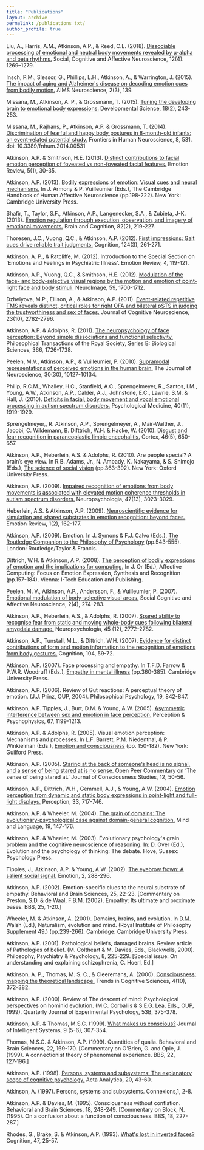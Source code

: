 ```yaml
---
title: "Publications"
layout: archive
permalink: /publications_txt/
author_profile: true
---
```

Liu, A., Harris, A.M., Atkinson, A.P., & Reed, C.L. (2018). [Dissociable processing of emotional and neutral body movements revealed by μ-alpha and beta rhythms.](https://doi.org/10.1093/scan/nsy094) Social, Cognitive and Affective Neuroscience, 12(4): 1269–1279.

Insch, P.M., Slessor, G., Phillips, L.H., Atkinson, A., & Warrington, J. (2015). [The impact of aging and Alzheimer's disease on decoding emotion cues from bodily motion.](http://www.aimspress.com/article/10.3934/Neuroscience.2015.3.139) AIMS Neuroscience, 2(3), 139.

Missana, M., Atkinson, A. P., & Grossmann, T. (2015). [Tuning the developing brain to emotional body expressions.](https://onlinelibrary.wiley.com/doi/abs/10.1111/desc.12209) Developmental Science, 18(2), 243-253.

Missana, M., Rajhans, P., Atkinson, A.P. & Grossmann, T. (2014). [Discrimination of fearful and happy body postures in 8-month-old infants: an event-related potential study.](https://dx.doi.org/10.3389/fnhum.2014.00531) Frontiers in Human Neuroscience, 8, 531. doi: 10.3389/fnhum.2014.00531

Atkinson, A.P. & Smithson, H.E. (2013). [Distinct contributions to facial emotion perception of foveated vs non-foveated facial features.](https://dx.doi.org/10.1177/1754073912457226) Emotion Review, 5(1), 30-35.

Atkinson, A.P. (2013). [Bodily expressions of emotion: Visual cues and neural mechanisms.](http://www.cambridge.org/us/academic/subjects/psychology/biological-psychology/cambridge-handbook-human-affective-neuroscience?format=PB&isbn=9780521171557) In J. Armony & P. Vuilleumier (Eds.), The Cambridge Handbook of Human Affective Neuroscience (pp.198-222). New York: Cambridge University Press.

Shafir, T., Taylor, S.F., Atkinson, A.P., Langenecker, S.A., & Zubieta, J-K. (2013). [Emotion regulation through execution, observation, and imagery of emotional movements.](https://doi.org/10.1016/j.bandc.2013.03.001) Brain and Cognition, 82(2), 219-227.

Thoresen, J.C., Vuong, Q.C., & Atkinson, A.P. (2012). [First impressions: Gait cues drive reliable trait judgments.](https://doi.org/10.1016/j.cognition.2012.05.018) Cognition, 124(3), 261-271.

Atkinson, A. P., & Ratcliffe, M. (2012). Introduction to the Special Section on 'Emotions and Feelings in Psychiatric Illness'. Emotion Review, 4, 119-121.

Atkinson, A.P., Vuong, Q.C., & Smithson, H.E. (2012). [Modulation of the face- and body-selective visual regions by the motion and emotion of point-light face and body stimuli.](https://doi.org/10.1016/j.neuroimage.2011.08.073) NeuroImage, 59, 1700-1712.

Dzhelyova, M.P., Ellison, A., & Atkinson, A.P. (2011). [Event-related repetitive TMS reveals distinct, critical roles for right OFA and bilateral pSTS in judging the trustworthiness and sex of faces.](https://doi.org/10.1162/jocn.2011.21604) Journal of Cognitive Neuroscience, 23(10), 2782-2796.

Atkinson, A.P. & Adolphs, R. (2011). [The neuropsychology of face perception: Beyond simple dissociations and functional selectivity.](https://dx.doi.org/10.1098/rstb.2010.0349) Philosophical Transactions of the Royal Society, Series B: Biological Sciences, 366, 1726-1738.

Peelen, M.V., Atkinson, A.P., & Vuilleumier, P. (2010). [Supramodal representations of perceived emotions in the human brain.](https://doi.org/10.1523/JNEUROSCI.2161-10.2010) The Journal of Neuroscience, 30(30), 10127-10134.

Philip, R.C.M., Whalley, H.C., Stanfield, A.C., Sprengelmeyer, R., Santos, I.M., Young, A.W., Atkinson, A.P., Calder, A.J., Johnstone, E.C., Lawrie, S.M. & Hall, J. (2010). [Deficits in facial, body movement and vocal emotional processing in autism spectrum disorders.](https://doi.org/10.1017/S0033291709992364) Psychological Medicine, 40(11), 1919-1929.

Sprengelmeyer,, R. Atkinson, A.P., Sprengelmeyer, A., Mair-Walther, J., Jacobi, C. Wildemann, B. Difttrich, W.H. & Hacke, W. (2010). [Disgust and fear recognition in paraneoplastic limbic encephalitis.](https://doi.org/10.1016/j.cortex.2009.04.007) Cortex, 46(5), 650-657.
 
Atkinson, A.P., Heberlein, A.S. & Adolphs, R. (2010). Are people special? A brain’s eye view. In R.B. Adams, Jr., N. Ambady, K. Nakayama, & S. Shimojo (Eds.), [The science of social vision](https://dx.doi.org/10.1093/acprof:oso/9780195333176.001.0001) (pp.363-392). New York: Oxford University Press.

Atkinson, A.P. (2009). [Impaired recognition of emotions from body movements is associated with elevated motion coherence thresholds in autism spectrum disorders.](https://doi.org/10.1016/j.neuropsychologia.2009.05.019) Neuropsychologia, 47(13), 3023-3029.

Heberlein, A.S. & Atkinson, A.P. (2009). [Neuroscientific evidence for simulation and shared substrates in emotion recognition: beyond faces.](https://doi.org/10.1177/1754073908100441) Emotion Review, 1(2), 162-177.

Atkinson, A.P. (2009). Emotion. In J. Symons & F.J. Calvo (Eds.), [The Routledge Companion to the Philosophy of Psychology](https://www.routledge.com/The-Routledge-Companion-to-Philosophy-of-Psychology/Robins-Symons-Calvo/p/book/9780415396325) (pp.543-555). London: Routledge/Taylor & Francis.

Dittrich, W.H. & Atkinson, A.P. (2008). [The perception of bodily expressions of emotion and the implications for computing.]( https://dx.doi.org/10.5772/6181) In J. Or (Ed.), Affective Computing: Focus on Emotion Expression, Synthesis and Recognition (pp.157-184). Vienna: I-Tech Education and Publishing.

Peelen, M. V., Atkinson, A.P., Andersson, F., & Vuilleumier, P. (2007). [Emotional modulation of body-selective visual areas.](https://doi.org/10.1093/scan/nsm023) Social Cognitive and Affective Neuroscience, 2(4), 274-283.

Atkinson, A.P., Heberlein, A.S., & Adolphs, R. (2007). [Spared ability to recognise fear from static and moving whole-body cues following bilateral amygdala damage.](https://doi.org/10.1016/j.neuropsychologia.2007.04.019) Neuropsychologia, 45 (12), 2772-2782.

Atkinson, A.P., Tunstall, M.L., & Dittrich, W.H. (2007). [Evidence for distinct contributions of form and motion information to the recognition of emotions from body gestures.](https://doi.org/10.1016/j.cognition.2006.05.005) Cognition, 104, 59-72.

Atkinson, A.P. (2007). Face processing and empathy. In T.F.D. Farrow & P.W.R. Woodruff (Eds.), [Empathy in mental illness](http://www.cambridge.org/gb/academic/subjects/medicine/mental-health-psychiatry-and-clinical-psychology/empathy-mental-illness?format=HB&isbn=9780521847346) (pp.360-385). Cambridge University Press.

Atkinson, A.P. (2006). Review of Gut reactions: A perceptual theory of emotion. (J.J. Prinz, OUP, 2004). Philosophical Psychology, 19, 842-847.

Atkinson, A.P. Tipples, J., Burt, D.M. & Young, A.W. (2005). [Asymmetric interference between sex and emotion in face perception.](https://doi.org/10.3758/BF03193553) Perception & Psychophysics, 67, 1199-1213.

Atkinson, A.P. & Adolphs, R. (2005). Visual emotion perception: Mechanisms and processes. In L.F. Barrett, P.M. Niedenthal, & P. Winkielman (Eds.), [Emotion and consciousness](https://books.google.co.uk/books/about/Emotion_And_Consciousness.html?id=eNsJy2sE7e8C&hl=en) (pp. 150-182). New York: Guilford Press.

Atkinson, A.P. (2005). [Staring at the back of someone’s head is no signal, and a sense of being stared at is no sense.](https://community.dur.ac.uk/a.p.atkinson/Atkinson_Sheldrake_commentary.pdf) Open Peer Commentary on ‘The sense of being stared at.’ Journal of Consciousness Studies, 12, 50-56.

Atkinson, A.P., Dittrich, W.H., Gemmell, A.J., & Young, A.W. (2004). [Emotion perception from dynamic and static body expressions in point-light and full-light displays.](https://doi.org/10.1068/p5096) Perception, 33, 717-746.

Atkinson, A.P. & Wheeler, M. (2004). [The grain of domains: The evolutionary-psychological case against domain-general cognition.](https://doi.org/10.1111/j.1468-0017.2004.00252.x) Mind and Language, 19, 147-176.

Atkinson, A.P. & Wheeler, M. (2003). Evolutionary psychology's grain problem and the cognitive neuroscience of reasoning. In: D. Over (Ed.), Evolution and the psychology of thinking: The debate. Hove, Sussex: Psychology Press.

Tipples, J., Atkinson, A.P. & Young, A.W. (2002). [The eyebrow frown: A salient social signal.](https://dx.doi.org/10.1037/1528-3542.2.3.288) Emotion, 2, 288-296.

Atkinson, A.P. (2002). Emotion-specific clues to the neural substrate of empathy. Behavioral and Brain Sciences, 25, 22-23. [Commentary on Preston, S.D. & de Waal, F.B.M. (2002). Empathy: Its ultimate and proximate bases. BBS, 25, 1-20.]

Wheeler, M. & Atkinson, A. (2001). Domains, brains, and evolution. In D.M. Walsh (Ed.), Naturalism, evolution and mind. (Royal Institute of Philosophy Supplement 49.) (pp.239-266). Cambridge: Cambridge University Press.

Atkinson, A.P. (2001). Pathological beliefs, damaged brains. Review article of Pathologies of belief. (M. Coltheart & M. Davies, Eds., Blackwells, 2000). Philosophy, Psychiatry & Psychology, 8, 225-229. [Special issue: On understanding and explaining schizophrenia, C. Hoerl, Ed.]

Atkinson, A. P., Thomas, M. S. C., & Cleeremans, A. (2000). [Consciousness: mapping the theoretical landscape.](https://doi.org/10.1016/S1364-6613(00)01533-3) Trends in Cognitive Sciences, 4(10), 372-382. 

Atkinson, A.P. (2000). Review of The descent of mind: Psychological perspectives on hominid evolution. (M.C. Corballis & S.E.G. Lea, Eds., OUP, 1999). Quarterly Journal of Experimental Psychology, 53B, 375-378.

Atkinson, A.P. & Thomas, M.S.C. (1999). [What makes us conscious?](https://doi.org/10.1515/JISYS.1999.9.5-6.307) Journal of Intelligent Systems, 9 (5-6), 307-354.

Thomas, M.S.C. & Atkinson, A.P. (1999). Quantities of qualia. Behavioral and Brain Sciences, 22, 169-170. [Commentary on O'Brien, G. and Opie, J. (1999). A connectionist theory of phenomenal experience. BBS, 22, 127‑196.]

Atkinson, A.P. (1998). [Persons, systems and subsystems: The explanatory scope of cognitive psychology.](http://cogprints.org/337/) Acta Analytica, 20, 43-60.

Atkinson, A. (1997). Persons, systems and subsystems. Connexions,1, 2-8.

Atkinson, A.P. & Davies, M. (1995). Consciousness without conflation. Behavioral and Brain Sciences, 18, 248-249. [Commentary on Block, N. (1995). On a confusion about a function of consciousness. BBS, 18, 227-287.]

Rhodes, G., Brake, S. & Atkinson, A.P. (1993). [What's lost in inverted faces?](https://doi.org/10.1016/0010-0277(93)90061-Y) Cognition, 47, 25-57.
